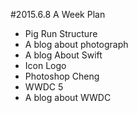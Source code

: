 #2015.6.8  A Week Plan  

* Pig Run Structure  
* A blog about photograph  
* A blog About Swift  
* Icon Logo  
* Photoshop Cheng  
* WWDC 5  
* A blog about WWDC  

